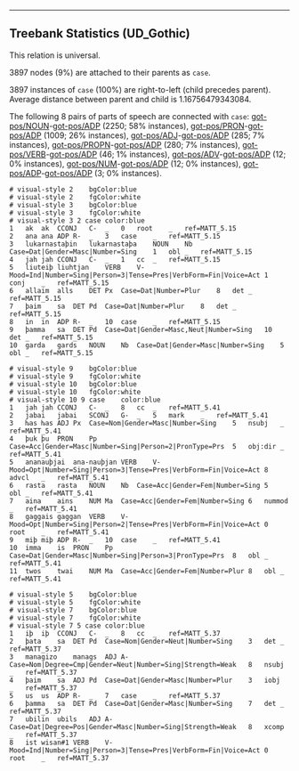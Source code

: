 

--------------------------------------------------------------------------------

## Treebank Statistics (UD_Gothic)

This relation is universal.

3897 nodes (9%) are attached to their parents as `case`.

3897 instances of `case` (100%) are right-to-left (child precedes parent).
Average distance between parent and child is 1.16756479343084.

The following 8 pairs of parts of speech are connected with `case`: [got-pos/NOUN]()-[got-pos/ADP]() (2250; 58% instances), [got-pos/PRON]()-[got-pos/ADP]() (1009; 26% instances), [got-pos/ADJ]()-[got-pos/ADP]() (285; 7% instances), [got-pos/PROPN]()-[got-pos/ADP]() (280; 7% instances), [got-pos/VERB]()-[got-pos/ADP]() (46; 1% instances), [got-pos/ADV]()-[got-pos/ADP]() (12; 0% instances), [got-pos/NUM]()-[got-pos/ADP]() (12; 0% instances), [got-pos/ADP]()-[got-pos/ADP]() (3; 0% instances).


~~~ conllu
# visual-style 2	bgColor:blue
# visual-style 2	fgColor:white
# visual-style 3	bgColor:blue
# visual-style 3	fgColor:white
# visual-style 3 2 case	color:blue
1	ak	ak	CCONJ	C-	_	0	root	_	ref=MATT_5.15
2	ana	ana	ADP	R-	_	3	case	_	ref=MATT_5.15
3	lukarnastaþin	lukarnastaþa	NOUN	Nb	Case=Dat|Gender=Masc|Number=Sing	1	obl	_	ref=MATT_5.15
4	jah	jah	CCONJ	C-	_	1	cc	_	ref=MATT_5.15
5	liuteiþ	liuhtjan	VERB	V-	Mood=Ind|Number=Sing|Person=3|Tense=Pres|VerbForm=Fin|Voice=Act	1	conj	_	ref=MATT_5.15
6	allaim	alls	DET	Px	Case=Dat|Number=Plur	8	det	_	ref=MATT_5.15
7	þaim	sa	DET	Pd	Case=Dat|Number=Plur	8	det	_	ref=MATT_5.15
8	in	in	ADP	R-	_	10	case	_	ref=MATT_5.15
9	þamma	sa	DET	Pd	Case=Dat|Gender=Masc,Neut|Number=Sing	10	det	_	ref=MATT_5.15
10	garda	gards	NOUN	Nb	Case=Dat|Gender=Masc|Number=Sing	5	obl	_	ref=MATT_5.15

~~~


~~~ conllu
# visual-style 9	bgColor:blue
# visual-style 9	fgColor:white
# visual-style 10	bgColor:blue
# visual-style 10	fgColor:white
# visual-style 10 9 case	color:blue
1	jah	jah	CCONJ	C-	_	8	cc	_	ref=MATT_5.41
2	jabai	jabai	SCONJ	G-	_	5	mark	_	ref=MATT_5.41
3	ƕas	ƕas	ADJ	Px	Case=Nom|Gender=Masc|Number=Sing	5	nsubj	_	ref=MATT_5.41
4	þuk	þu	PRON	Pp	Case=Acc|Gender=Masc|Number=Sing|Person=2|PronType=Prs	5	obj:dir	_	ref=MATT_5.41
5	ananauþjai	ana-nauþjan	VERB	V-	Mood=Opt|Number=Sing|Person=3|Tense=Pres|VerbForm=Fin|Voice=Act	8	advcl	_	ref=MATT_5.41
6	rasta	rasta	NOUN	Nb	Case=Acc|Gender=Fem|Number=Sing	5	obl	_	ref=MATT_5.41
7	aina	ains	NUM	Ma	Case=Acc|Gender=Fem|Number=Sing	6	nummod	_	ref=MATT_5.41
8	gaggais	gaggan	VERB	V-	Mood=Opt|Number=Sing|Person=2|Tense=Pres|VerbForm=Fin|Voice=Act	0	root	_	ref=MATT_5.41
9	miþ	miþ	ADP	R-	_	10	case	_	ref=MATT_5.41
10	imma	is	PRON	Pp	Case=Dat|Gender=Masc|Number=Sing|Person=3|PronType=Prs	8	obl	_	ref=MATT_5.41
11	twos	twai	NUM	Ma	Case=Acc|Gender=Fem|Number=Plur	8	obl	_	ref=MATT_5.41

~~~


~~~ conllu
# visual-style 5	bgColor:blue
# visual-style 5	fgColor:white
# visual-style 7	bgColor:blue
# visual-style 7	fgColor:white
# visual-style 7 5 case	color:blue
1	iþ	iþ	CCONJ	C-	_	8	cc	_	ref=MATT_5.37
2	þata	sa	DET	Pd	Case=Nom|Gender=Neut|Number=Sing	3	det	_	ref=MATT_5.37
3	managizo	manags	ADJ	A-	Case=Nom|Degree=Cmp|Gender=Neut|Number=Sing|Strength=Weak	8	nsubj	_	ref=MATT_5.37
4	þaim	sa	ADJ	Pd	Case=Dat|Gender=Masc|Number=Plur	3	iobj	_	ref=MATT_5.37
5	us	us	ADP	R-	_	7	case	_	ref=MATT_5.37
6	þamma	sa	DET	Pd	Case=Dat|Gender=Masc|Number=Sing	7	det	_	ref=MATT_5.37
7	ubilin	ubils	ADJ	A-	Case=Dat|Degree=Pos|Gender=Masc|Number=Sing|Strength=Weak	8	xcomp	_	ref=MATT_5.37
8	ist	wisan#1	VERB	V-	Mood=Ind|Number=Sing|Person=3|Tense=Pres|VerbForm=Fin|Voice=Act	0	root	_	ref=MATT_5.37

~~~



